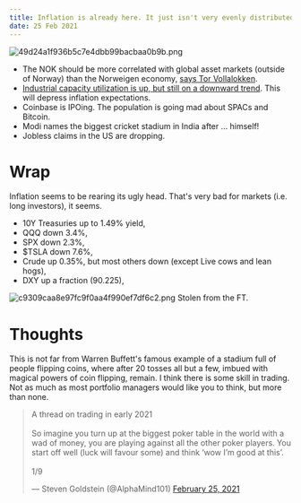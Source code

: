 ```yaml
---
title: Inflation is already here. It just isn't very evenly distributed.
date: 25 Feb 2021
---
```


![49d24a1f936b5c7e4dbb99bacbaa0b9b.png]({attach}49d24a1f936b5c7e4dbb99bacbaa0b9b.png)

- The NOK should be more correlated with global asset markets (outside of Norway) than the Norweigen economy, [says Tor Vollalokken](https://moneyinsideout.exantedata.com/p/the-norwegian-krone-is-becoming-a).
- [Industrial capacity utilization is up, but still on a downward trend](https://thesoundingline.com/us-capacity-utilization-back-to-2016-levels/). This will depress inflation expectations.
- Coinbase is IPOing. The population is going mad about SPACs and Bitcoin.
- Modi names the biggest cricket stadium in India after … himself!
- Jobless claims in the US are dropping.

# Wrap

Inflation seems to be rearing its ugly head. That's very bad for markets (i.e. long investors), it seems.

- 10Y Treasuries up to 1.49% yield,
- QQQ down 3.4%,
- SPX down 2.3%,
- $TSLA down 7.6%,
- Crude up 0.35%, but most others down (except Live cows and lean hogs),
- DXY up a fraction (90.225),

![c9309caa8e97fc9f0aa4f990ef7df6c2.png]({attach}c9309caa8e97fc9f0aa4f990ef7df6c2.png)
Stolen from the FT.

#  Thoughts

This is not far from Warren Buffett's famous example of a stadium full of people flipping coins, where after 20 tosses all but a few, imbued with magical powers of coin flipping, remain. 
I think there is some skill in trading. Not as much as most portfolio managers would like you to think, but more than none.

<blockquote class="twitter-tweet"><p lang="en" dir="ltr">A thread on trading in early 2021<br><br>So imagine you turn up at the biggest poker table in the world with a wad of money, you are playing against all the other poker players. You start off well (luck will favour some) and think ‘wow I’m good at this’.<br><br>1/9</p>&mdash; Steven Goldstein (@AlphaMind101) <a href="https://twitter.com/AlphaMind101/status/1364877584849371138?ref_src=twsrc%5Etfw">February 25, 2021</a></blockquote> <script async src="https://platform.twitter.com/widgets.js" charset="utf-8"></script>

